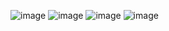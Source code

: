 ![image](https://user-images.githubusercontent.com/78131705/188561387-029de52e-fae1-45cc-bc75-dda39b5ec496.png)
![image](https://user-images.githubusercontent.com/78131705/188561451-72c5fa46-99a2-4879-a3ea-79c675ead196.png)
![image](https://user-images.githubusercontent.com/78131705/188561476-70032e58-e5a1-418e-8d85-d1bb63cd611d.png)
![image](https://user-images.githubusercontent.com/78131705/188561525-1d05787d-d9a9-4a09-8ee0-877ade693a54.png)
